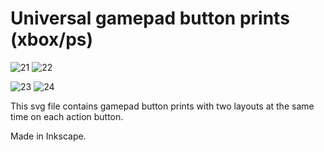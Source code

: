 # Universal gamepad button prints (xbox/ps)

![21](https://github.com/user-attachments/assets/0fd73a37-6a08-4fea-a1bf-f14ccc7c18e8)
![22](https://github.com/user-attachments/assets/73ea673b-f0fd-410c-8c5b-ffb6e425369b)

![23](https://github.com/user-attachments/assets/dea95fc0-6781-4d9d-b87b-4fcee21c07ec)
![24](https://github.com/user-attachments/assets/0ce51d76-d2ae-4378-b055-621ee9db83e8)

This svg file contains gamepad button prints with two layouts at the same time on each action button.

Made in Inkscape.
